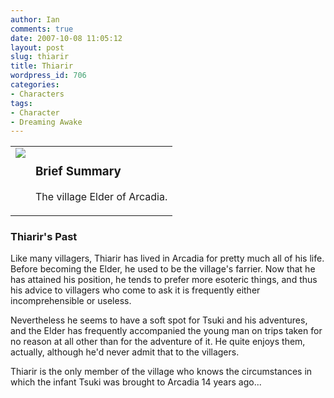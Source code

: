 ```yaml
---
author: Ian
comments: true
date: 2007-10-08 11:05:12
layout: post
slug: thiarir
title: Thiarir
wordpress_id: 706
categories:
- Characters
tags:
- Character
- Dreaming Awake
---
```


<table border="0" cellspacing="10">
<tr>
<td valign="top"><img src="//files.ianrenton.com/images/avatars/thiarir.png" /></td>
<td valign="top">
<h3>Brief Summary</h3>
<p>The village Elder of Arcadia. </p></td>
</tr>
</table>
<h3>Thiarir&#039;s Past</h3>
<p>Like many villagers, Thiarir has lived in Arcadia for pretty much all of his life. Before becoming the Elder, he used to be the village&#039;s farrier. Now that he has attained his position, he tends to prefer more esoteric things, and thus his advice to villagers who come to ask it is frequently either incomprehensible or useless. </p>
<p>Nevertheless he seems to have a soft spot for Tsuki and his adventures, and the Elder has frequently accompanied the young man on trips taken for no reason at all other than for the adventure of it. He quite enjoys them, actually, although he&#039;d never admit that to the villagers. </p>
<p>Thiarir is the only member of the village who knows the circumstances in which the infant Tsuki was brought to Arcadia 14 years ago...</p>